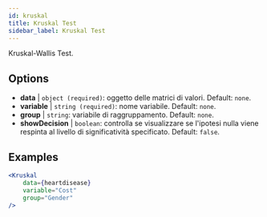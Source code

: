 ```yaml
---
id: kruskal
title: Kruskal Test
sidebar_label: Kruskal Test
---
```


Kruskal-Wallis Test.

## Options

* __data__ | `object (required)`: oggetto delle matrici di valori. Default: `none`.
* __variable__ | `string (required)`: nome variabile. Default: `none`.
* __group__ | `string`: variabile di raggruppamento. Default: `none`.
* __showDecision__ | `boolean`: controlla se visualizzare se l'ipotesi nulla viene respinta al livello di significatività specificato. Default: `false`.


## Examples

```jsx live
<Kruskal
    data={heartdisease} 
    variable="Cost"
    group="Gender"
/>
```
